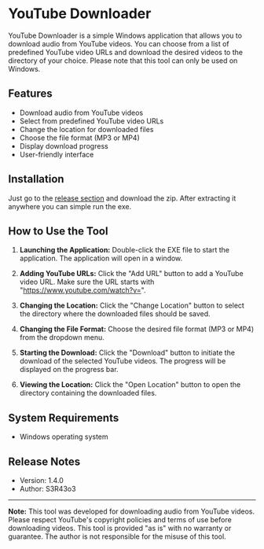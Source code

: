 # YouTube Downloader

YouTube Downloader is a simple Windows application that allows you to download audio from YouTube videos. You can choose from a list of predefined YouTube video URLs and download the desired videos to the directory of your choice. Please note that this tool can only be used on Windows.

## Features

- Download audio from YouTube videos
- Select from predefined YouTube video URLs
- Change the location for downloaded files
- Choose the file format (MP3 or MP4)
- Display download progress
- User-friendly interface

## Installation

Just go to the [release section]() and download the zip. After extracting it anywhere you can simple run the exe.

## How to Use the Tool

1. **Launching the Application:** Double-click the EXE file to start the application. The application will open in a window.

2. **Adding YouTube URLs:** Click the "Add URL" button to add a YouTube video URL. Make sure the URL starts with "https://www.youtube.com/watch?v=".

3. **Changing the Location:** Click the "Change Location" button to select the directory where the downloaded files should be saved.

4. **Changing the File Format:** Choose the desired file format (MP3 or MP4) from the dropdown menu.

5. **Starting the Download:** Click the "Download" button to initiate the download of the selected YouTube videos. The progress will be displayed on the progress bar.

6. **Viewing the Location:** Click the "Open Location" button to open the directory containing the downloaded files.

## System Requirements

- Windows operating system

## Release Notes

- Version: 1.4.0
- Author: S3R43o3

---

**Note:** This tool was developed for downloading audio from YouTube videos. Please respect YouTube's copyright policies and terms of use before downloading videos. This tool is provided "as is" with no warranty or guarantee. The author is not responsible for the misuse of this tool.
